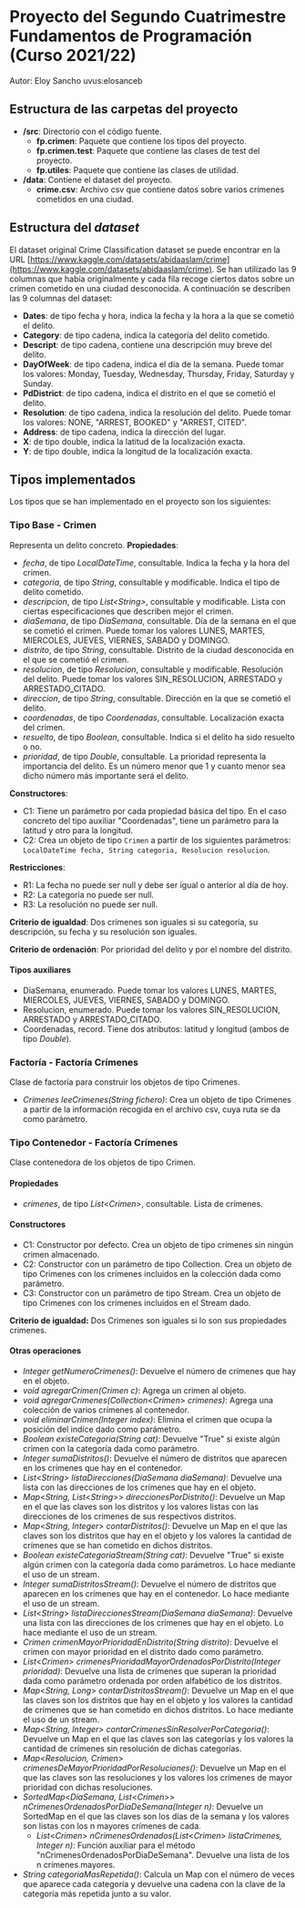 # Proyecto del Segundo Cuatrimestre Fundamentos de Programación (Curso 2021/22)
Autor: Eloy Sancho   uvus:elosanceb

## Estructura de las carpetas del proyecto

* **/src**: Directorio con el código fuente.
  * **fp.crimen**: Paquete que contiene los tipos del proyecto.
  * **fp.crimen.test**: Paquete que contiene las clases de test del proyecto.
  * **fp.utiles**:  Paquete que contiene las clases de utilidad. 
* **/data**: Contiene el dataset del proyecto.
  * **crime.csv**: Archivo csv que contiene datos sobre varios crímenes cometidos en una ciudad.

## Estructura del *dataset*

El dataset original Crime Classification dataset se puede encontrar en la URL [https://www.kaggle.com/datasets/abidaaslam/crime](https://www.kaggle.com/datasets/abidaaslam/crime). Se han utilizado las 9 columnas que había originalmente y cada fila recoge ciertos datos sobre un crimen cometido en una ciudad desconocida. A continuación se describen las 9 columnas del dataset:

* **Dates**: de tipo fecha y hora, indica la fecha y la hora a la que se cometió el delito.
* **Category**: de tipo cadena, indica la categoría del delito cometido.
* **Descript**: de tipo cadena, contiene una descripción muy breve del delito.
* **DayOfWeek**: de tipo cadena, indica el día de la semana. Puede tomar los valores: Monday, Tuesday, Wednesday, Thursday, Friday, Saturday y Sunday.
* **PdDistrict**: de tipo cadena, indica el distrito en el que se cometió el delito.
* **Resolution**: de tipo cadena, indica la resolución del delito. Puede tomar los valores: NONE, "ARREST, BOOKED" y "ARREST, CITED".
* **Address**: de tipo cadena, indica la dirección del lugar.
* **X**: de tipo double, indica la latitud de la localización exacta.
* **Y**: de tipo double, indica la longitud de la localización exacta.

## Tipos implementados

Los tipos que se han implementado en el proyecto son los siguientes:

### Tipo Base - Crimen
Representa un delito concreto.
**Propiedades**:

- _fecha_, de tipo _LocalDateTime_, consultable. Indica la fecha y la hora del crimen.
- _categoria_, de tipo _String_, consultable y modificable. Indica el tipo de delito cometido.
- _descripcion_, de tipo _List\<String\>_, consultable y modificable. Lista con ciertas especificaciones que describen mejor el crimen.
- _diaSemana_, de tipo _DiaSemana_, consultable. Día de la semana en el que se cometió el crimen. Puede tomar los valores LUNES, MARTES, MIERCOLES, JUEVES, VIERNES, SABADO y DOMINGO.
- _distrito_, de tipo _String_, consultable. Distrito de la ciudad desconocida en el que se cometió el crimen.
- _resolucion_, de tipo _Resolucion_, consultable y modificable. Resolución del delito. Puede tomar los valores SIN_RESOLUCION, ARRESTADO y ARRESTADO_CITADO.
- _direccion_, de tipo _String_, consultable. Dirección en la que se cometió el delito.
- _coordenadas_, de tipo _Coordenadas_, consultable. Localización exacta del crimen.
- _resuelto_, de tipo _Boolean_, consultable. Indica si el delito ha sido resuelto o no.
- _prioridad_, de tipo _Double_, consultable. La prioridad representa la importancia del delito. Es un número menor que 1 y cuanto menor sea dicho número más importante será el delito.

**Constructores**: 

- C1: Tiene un parámetro por cada propiedad básica del tipo. En el caso concreto del tipo auxiliar "Coordenadas", tiene un parámetro para la latitud y otro para la longitud.
- C2: Crea un objeto de tipo ```Crimen``` a partir de los siguientes parámetros: ```LocalDateTime fecha, String categoria, Resolucion resolucion```.

**Restricciones**:
 
- R1: La fecha no puede ser null y debe ser igual o anterior al día de hoy.
- R2: La categoría no puede ser null.
- R3: La resolución no puede ser null.

**Criterio de igualdad**: Dos crímenes son iguales si su categoría, su descripción, su fecha y su resolución son iguales.

**Criterio de ordenación**: Por prioridad del delito y por el nombre del distrito.

#### Tipos auxiliares

- DiaSemana, enumerado. Puede tomar los valores LUNES, MARTES, MIERCOLES, JUEVES, VIERNES, SABADO y DOMINGO.
- Resolucion, enumerado. Puede tomar los valores SIN_RESOLUCION, ARRESTADO y ARRESTADO_CITADO.
- Coordenadas, record. Tiene dos atributos: latitud y longitud (ambos de tipo _Double_).

### Factoría - Factoría Crímenes
Clase de factoría para construir los objetos de tipo Crimenes.

- _Crimenes leeCrimenes(String fichero)_: Crea un objeto de tipo Crimenes a partir de la información recogida en el archivo csv, cuya ruta se da como parámetro.

### Tipo Contenedor - Factoría Crímenes
Clase contenedora de los objetos de tipo Crimen.

#### Propiedades
- _crimenes_, de tipo _List_<_Crimen_>, consultable. Lista de crímenes.

#### Constructores
- C1: Constructor por defecto. Crea un objeto de tipo crimenes sin ningún crimen almacenado.
- C2: Constructor con un parámetro de tipo Collection<Crimen>. Crea un objeto de tipo Crimenes con los crímenes incluidos en la colección dada como parámetro.
- C3: Constructor con un parámetro de tipo Stream<Crimen>. Crea un objeto de tipo Crimenes con los crímenes incluidos en el Stream dado.

**Criterio de igualdad:** Dos Crimenes son iguales si lo son sus propiedades crimenes.

#### Otras operaciones
- _Integer getNumeroCrimenes()_: Devuelve el número de crímenes que hay en el objeto.
- _void agregarCrimen(Crimen c)_: Agrega un crimen al objeto.
- _void agregarCrimenes(Collection_<_Crimen_> _crimenes)_: Agrega una colección de varios crímenes al contenedor.
- _void eliminarCrimen(Integer index)_: Elimina el crimen que ocupa la posición del indíce dado como parámetro.
- _Boolean existeCategoria(String cat)_: Devuelve "True" si existe algún crimen con la categoría dada como parámetro.
- _Integer sumaDistritos()_: Devuelve el número de distritos que aparecen en los crímenes que hay en el contenedor.
- _List_<_String_> _listaDirecciones(DiaSemana diaSemana)_: Devuelve una lista con las direcciones de los crímenes que hay en el objeto.
- _Map_<_String, List_<_String_>> _direccionesPorDistrito()_: Devuelve un Map en el que las claves son los distritos y los valores listas con las direcciones de los crimenes de sus respectivos distritos.
- _Map_<_String, Integer_> _contarDistritos()_: Devuelve un Map en el que las claves son los distritos que hay en el objeto y los valores la cantidad de crímenes que se han cometido en dichos distritos.
- _Boolean existeCategoriaStream(String cat)_: Devuelve "True" si existe algún crimen con la categoría dada como parámetros. Lo hace mediante el uso de un stream.
- _Integer sumaDistritosStream()_: Devuelve el número de distritos que aparecen en los crímenes que hay en el contenedor. Lo hace mediante el uso de un stream.
- _List_<_String_> _listaDireccionesStream(DiaSemana diaSemana)_: Devuelve una lista con las direcciones de los crímenes que hay en el objeto. Lo hace mediante el uso de un stream.
- _Crimen crimenMayorPrioridadEnDistrito(String distrito)_: Devuelve el crimen con mayor prioridad en el distrito dado como parámetro.
- _List_<_Crimen_> _crimenesPrioridadMayorOrdenadosPorDistrito(Integer prioridad)_: Devuelve una lista de crímenes que superan la prioridad dada como parámetro ordenada por orden alfabético de los distritos.
- _Map_<_String, Long_> _contarDistritosStream()_: Devuelve un Map en el que las claves son los distritos que hay en el objeto y los valores la cantidad de crímenes que se han cometido en dichos distritos. Lo hace mediante el uso de un stream.
- _Map_<_String, Integer_> _contarCrimenesSinResolverPorCategoria()_: Devuelve un Map en el que las claves son las categorías y los valores la cantidad de crímenes sin resolución de dichas categorías.
- _Map_<_Resolucion, Crimen_> _crimenesDeMayorPrioridadPorResoluciones()_: Devuelve un Map en el que las claves son las resoluciones y los valores los crímenes de mayor prioridad con dichas resoluciones.
- _SortedMap_<_DiaSemana, List_<_Crimen_>> _nCrimenesOrdenadosPorDiaDeSemana(Integer n)_: Devuelve un SortedMap en el que las claves son los días de la semana y los valores son listas con los n mayores crímenes de cada.
    - _List_<_Crimen_> _nCrimenesOrdenados(List_<_Crimen_> _listaCrimenes, Integer n)_: Función auxiliar para el método "nCrimenesOrdenadosPorDiaDeSemana". Devuelve una lista de los n crímenes mayores.
- _String categoriaMasRepetida()_: Calcula un Map con el número de veces que aparece cada categoría y devuelve una cadena con la clave de la categoría más repetida junto a su valor.
